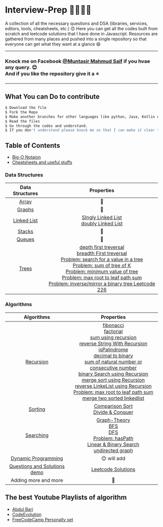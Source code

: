 # Interview-Prep 📘📖🥇💯

A collection of all the necessary questions and DSA (libraries, services, editors, tools, cheatsheets, etc.)
:blush: Here you can get all the codes built from scratch and leetcode solutions that I have done in Javascript. Resources are gathered from 
many places and pushed into a single repository so that everyone can get what they want at a glance :smile:
 
 ---
 
### Knock me on Facebook [@Muntasir Mahmud Saif](https://www.facebook.com/muntasir.m.saif) if you hvae any query. :blush: <br> And if you like the repository give it a :star: 

---

## What You can Do to contribute

```bash
$ Download the file
$ Fork the Repo
$ Make another brunches for other languages like python, Java, Kotlin even C++.
$ Read the files
$ Go through the codes and understand.
$ If you don't understand please knock me so that I can make it clear to you
```

## Table of Contents
- [Big-O Notaion](https://github.com/Saif64/Interview-prep/tree/master/Big-O)
- [Cheatsheets and useful stuffs](https://github.com/Saif64/Interview-prep/tree/master/cheatsheets%20and%20more)
### Data Structures
| Data Structures | Properties |
|:-----------------:|:-----------:|
| [Array](https://github.com/Saif64/Interview-prep/tree/master/Data%20structures/array)| 🙂 |
  | [Graphs](https://github.com/Saif64/Interview-prep/tree/master/Data%20structures/graphs) | 🙂 |
 |  [Linked List](https://github.com/Saif64/Interview-prep/tree/master/Data%20structures/linkedlist) | [SIngly Linked List](https://github.com/Saif64/Interview-prep/blob/master/Data%20structures/linkedlist/linkedlist.js) <br> [doubly Linked List](https://github.com/Saif64/Interview-prep/blob/master/Data%20structures/linkedlist/doublyLinkedList.js) |
  | [Stacks](https://github.com/Saif64/Interview-prep/tree/master/Data%20structures/stacks) | 🙂 |
|   [Queues](https://github.com/Saif64/Interview-prep/tree/master/Data%20structures/queues) | 🙂 |
  | [Trees](https://github.com/Saif64/Interview-prep/tree/master/Data%20structures/trees) |  [depth first treversal](https://github.com/Saif64/Interview-prep/tree/master/Data%20structures/trees/depth_first_value) <br> [breadth First treversal](https://github.com/Saif64/Interview-prep/tree/master/Data%20structures/trees/breadth_first_values) <br> [Problem: search for a value in a tree](https://github.com/Saif64/Interview-prep/tree/master/Data%20structures/trees/tree_target_search) <br> [Problem: sum of tree of K](https://github.com/Saif64/Interview-prep/blob/master/Data%20structures/trees/tree_sum/tree_sum.js) <br> [Problem: minimum value of tree](https://github.com/Saif64/Interview-prep/blob/master/Data%20structures/trees/tree_min_value/tree_min_value.js) <br> [Problem: max root to leaf path sum](https://github.com/Saif64/Interview-prep/blob/master/Data%20structures/trees/max_root_to_leaf_path_sum/max_root.js) <br> [Problem: inverse/mirror a binary tree Leetcode 226](https://github.com/Saif64/Interview-prep/blob/master/Data%20structures/trees/invert_binary_tree/invert_binary_tree.js) 

### Algorithms
|  Algorithms | Properties |
|:-----------:|:---------:|
| [Recursion](https://github.com/Saif64/Interview-prep/tree/master/algorithms/recursion) |  [fibonacci](https://github.com/Saif64/Interview-prep/tree/master/algorithms/recursion/fibonacci) <br> [factorial](https://github.com/Saif64/Interview-prep/tree/master/algorithms/recursion/factorial) <br> [sum using recursion](https://github.com/Saif64/Interview-prep/blob/master/algorithms/recursion/sum_using_recursion/sum.js)<br> [reverse String With Recursion](https://github.com/Saif64/Interview-prep/blob/master/algorithms/recursion/reverseStrWithRecursion/reverseStrWithRecursion.js)<br> [isPalindrome](https://github.com/Saif64/Interview-prep/blob/master/algorithms/recursion/reverseStrWithRecursion/isPalindrome.js)<br> [decimal to binary](https://github.com/Saif64/Interview-prep/blob/master/algorithms/recursion/decimalToBinary/decimal_to_binary.js)<br> [sum of natural number or consecutive number](https://github.com/Saif64/Interview-prep/blob/master/algorithms/recursion/sum_of_consecutive_number/sum_of_consecutive_number.js)<br> [binary Search using Recursion](https://github.com/Saif64/Interview-prep/blob/master/algorithms/recursion/binarySearchUsingRecursion/binarySearchUsingRecursion.js)<br> [merge sort using Recursion](https://github.com/Saif64/Interview-prep/blob/master/algorithms/recursion/mergeSortUsingRecursion/mergeSortUsingRecursion.js) <br> [reverse LinkeList using Recursion](https://github.com/Saif64/Interview-prep/blob/master/algorithms/recursion/linkedList/reverseLinkedListRecursively.js) <br> [Problem: max root to leaf path sum](https://github.com/Saif64/Interview-prep/blob/master/Data%20structures/trees/max_root_to_leaf_path_sum/max_root.js) <br> [merge two sorted linkedlist]()|  
|[Sorting](https://github.com/Saif64/Interview-prep/tree/master/algorithms/sorting) | [Comparison Sort](https://github.com/Saif64/Interview-prep/tree/master/algorithms/sorting/comparison%20sort) <br>[Divide & Conquer](https://github.com/Saif64/Interview-prep/tree/master/algorithms/sorting/comparison%20sort/Divide%26Conquer) |
| [Searching](https://github.com/Saif64/Interview-prep/tree/master/algorithms/searching) |[Graph-Theory](https://github.com/Saif64/Interview-prep/tree/master/algorithms/searching/graph-theory)<br>[BFS](https://github.com/Saif64/Interview-prep/tree/master/algorithms/searching/graph-theory/BFS)<br> [DFS](https://github.com/Saif64/Interview-prep/tree/master/algorithms/searching/graph-theory/DFS)<br> [Problem: hasPath](https://github.com/Saif64/Interview-prep/blob/master/algorithms/searching/graph-theory/hasPath/hasPath.js)<br> [Linear & Binary Search](https://github.com/Saif64/Interview-prep/tree/master/algorithms/searching) <br> [undirected graph]() |
| [Dynamic Programming](https://github.com/Saif64/Interview-prep/tree/master/algorithms/dynamic_programming) | 😊 will add |
| [Questions and Solutions demo](https://github.com/Saif64/Interview-prep/tree/master/questions) | [Leetcode Solutions](https://github.com/Saif64/Interview-prep/tree/master/questions/leetcode) |
  | Adding more and more | 🙂 |


## The best Youtube Playlists of algorithm

* [Abdul Bari](https://www.youtube.com/playlist?list=PLDN4rrl48XKpZkf03iYFl-O29szjTrs_O)
* [CodeEvolution](https://www.youtube.com/playlist?list=PLC3y8-rFHvwiRYB4-HHKHblh3_bQNJTMa)
* [FreeCodeCamp Personally set](https://youtube.com/playlist?list=PL3dw3cTyGuIMtUdjhm4wwa9mQvduj_rSw)
